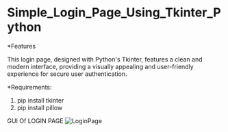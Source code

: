 # Simple_Login_Page_Using_Tkinter_Python

*Features

This login page, designed with Python's Tkinter, features a clean and modern interface, providing a visually appealing and user-friendly experience for secure user authentication.

*Requirements:
1. pip install tkinter
2. pip install pillow

GUI Of LOGIN PAGE
![LoginPage](https://github.com/manavpande12/Simple_Login_Page_Using_Tkinter_Python/assets/143897253/6097d1ac-2a7f-4d14-aa1c-41c0b00cee39)

